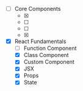 - [ ] Core Components
  - [x] <View>
  - [ ] <Image>
  - [ ] <ScrollView>
  - [x] <TextInput>
- [x] React Fundamentals
  - [ ] Function Component
  - [x] Class Component
  - [x] Custom Component
  - [x] JSX
  - [x] Props
  - [x] State
